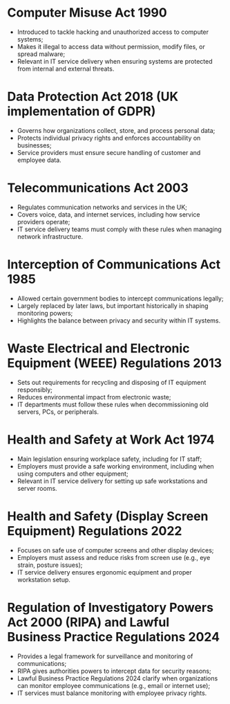 # Computer Misuse Act 1990
- Introduced to tackle hacking and unauthorized access to computer systems;
- Makes it illegal to access data without permission, modify files, or spread malware;
- Relevant in IT service delivery when ensuring systems are protected from internal and external threats.
# Data Protection Act 2018 (UK implementation of GDPR)
- Governs how organizations collect, store, and process personal data;
- Protects individual privacy rights and enforces accountability on businesses;
- Service providers must ensure secure handling of customer and employee data.
# Telecommunications Act 2003
- Regulates communication networks and services in the UK;
- Covers voice, data, and internet services, including how service providers operate;
- IT service delivery teams must comply with these rules when managing network infrastructure.
# Interception of Communications Act 1985
- Allowed certain government bodies to intercept communications legally;
- Largely replaced by later laws, but important historically in shaping monitoring powers;
- Highlights the balance between privacy and security within IT systems.
# Waste Electrical and Electronic Equipment (WEEE) Regulations 2013
- Sets out requirements for recycling and disposing of IT equipment responsibly;
- Reduces environmental impact from electronic waste;
- IT departments must follow these rules when decommissioning old servers, PCs, or peripherals.
# Health and Safety at Work Act 1974
- Main legislation ensuring workplace safety, including for IT staff;
- Employers must provide a safe working environment, including when using computers and other equipment;
- Relevant in IT service delivery for setting up safe workstations and server rooms.
# Health and Safety (Display Screen Equipment) Regulations 2022
- Focuses on safe use of computer screens and other display devices;
- Employers must assess and reduce risks from screen use (e.g., eye strain, posture issues);
- IT service delivery ensures ergonomic equipment and proper workstation setup.
# Regulation of Investigatory Powers Act 2000 (RIPA) and Lawful Business Practice Regulations 2024
- Provides a legal framework for surveillance and monitoring of communications;
- RIPA gives authorities powers to intercept data for security reasons;
- Lawful Business Practice Regulations 2024 clarify when organizations can monitor employee communications (e.g., email or internet use);
- IT services must balance monitoring with employee privacy rights.
